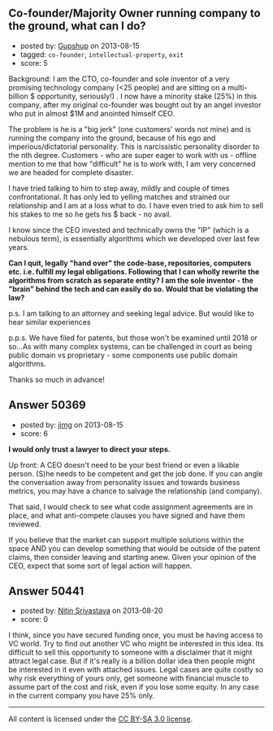 ## Co-founder/Majority Owner running company to the ground, what can I do?

- posted by: [Gupshup](https://stackexchange.com/users/-1/27447-gupshup) on 2013-08-15
- tagged: `co-founder`, `intellectual-property`, `exit`
- score: 5

Background: I am the CTO, co-founder and sole inventor of a very promising technology company (<25 people) and are sitting on a multi-billion $ opportunity, seriously!) . I now have a minority stake (25%) in this company, after my original co-founder was bought out by an angel investor who put in almost $1M and anointed himself CEO.

The problem is he is a "big jerk" (one customers' words not mine) and is running the company into the ground, because of his ego and imperious/dictatorial personality. This is narcissistic personality disorder to the nth degree. Customers - who are super eager to work with us - offline mention to me that how "difficult" he is to work with, I am very concerned we are headed for complete disaster.

I have tried talking to him to step away, mildly and couple of times confrontational. It has only led to yelling matches and strained our relationship and I am at a loss what to do. I have even tried to ask him to sell his stakes to me so he gets his $ back - no avail.

I know since the CEO invested and technically owns the "IP" (which is a nebulous term), is essentially algorithms which we developed over last few years. 

**Can I quit, legally "hand over" the code-base, repositories, computers etc. i.e. fulfill my legal obligations.  Following that I can wholly rewrite the algorithms from scratch as separate entity? I am the sole inventor - the "brain" behind the tech and can easily do so. Would that be violating the law?**

p.s. I am talking to an attorney and seeking legal advice. But would like to hear similar experiences

p.p.s. We have filed for patents, but those won't be examined until 2018 or so...As with many complex systems, can be challenged in court as being public domain vs proprietary - some components use public domain algorithms.

Thanks so much in advance!


## Answer 50369

- posted by: [jimg](https://stackexchange.com/users/-1/2380-jimg) on 2013-08-15
- score: 6

**I would only trust a lawyer to direct your steps.**

Up front: A CEO doesn't need to be your best friend or even a likable person.  (S)he needs to be competent and get the job done. If you can angle the conversation away from personality issues and towards business metrics, you may have a chance to salvage the relationship (and company). 

That said, I would check to see what code assignment agreements are in place, and what anti-compete clauses you have signed and have them reviewed.

If you believe that the market can support multiple solutions within the space AND you can develop something that would be outside of the patent claims, then consider leaving and starting anew. Given your opinion of the CEO, expect that some sort of legal action will happen.



## Answer 50441

- posted by: [Nitin Srivastava](https://stackexchange.com/users/-1/17060-nitin-srivastava) on 2013-08-20
- score: 0

I think, since you have secured funding once, you must be having access to VC world. Try to find out another VC who might be interested in this idea. Its difficult to sell this opportunity to someone with a disclaimer that it might attract legal case. But if it's really is a billion dollar idea then people might be interested in it even with attached issues. Legal cases are quite costly so why risk everything of yours only, get someone with financial muscle to assume part of the cost and risk, even if you lose some equity. In any case in the current company you have 25% only.



---

All content is licensed under the [CC BY-SA 3.0 license](https://creativecommons.org/licenses/by-sa/3.0/).
